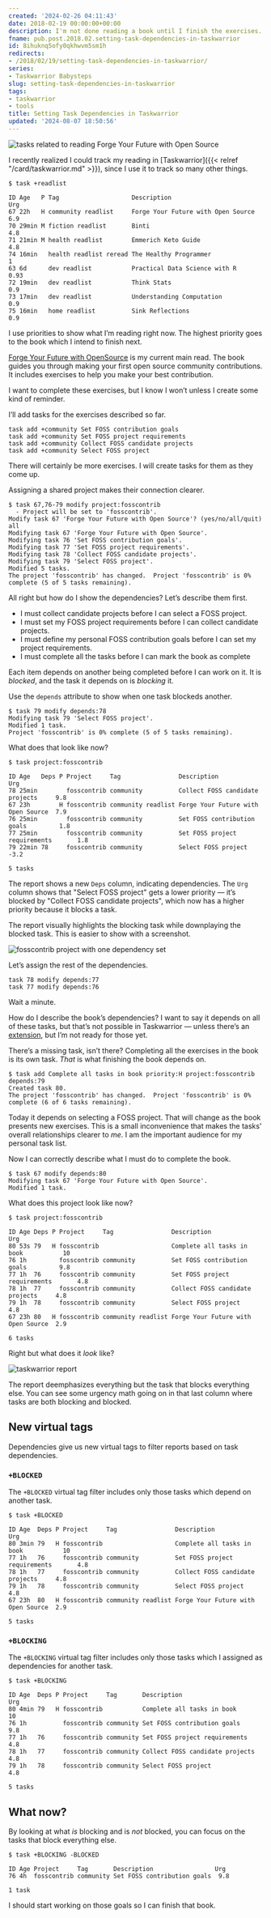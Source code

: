 ```yaml
---
created: '2024-02-26 04:11:43'
date: 2018-02-19 00:00:00+00:00
description: I'm not done reading a book until I finish the exercises.
fname: pub.post.2018.02.setting-task-dependencies-in-taskwarrior
id: 8ihuknq5ofy0qkhwvm5sm1h
redirects:
- /2018/02/19/setting-task-dependencies-in-taskwarrior/
series:
- Taskwarrior Babysteps
slug: setting-task-dependencies-in-taskwarrior
tags:
- taskwarrior
- tools
title: Setting Task Dependencies in Taskwarrior
updated: '2024-08-07 18:50:56'
---
```


![tasks related to reading Forge Your Future with Open Source](assets/img/2018/cover-2018-02-19.png)

I recently realized I could track my reading in [Taskwarrior]({{< relref "/card/taskwarrior.md" >}}), since I use it to track so many other things.

<!--more-->

    $ task +readlist
    
    ID Age   P Tag                    Description                        Urg
    67 22h   H community readlist     Forge Your Future with Open Source  6.9
    70 29min M fiction readlist       Binti                               4.8
    71 21min M health readlist        Emmerich Keto Guide                 4.8
    74 16min   health readlist reread The Healthy Programmer                1
    63 6d      dev readlist           Practical Data Science with R      0.93
    72 19min   dev readlist           Think Stats                         0.9
    73 17min   dev readlist           Understanding Computation           0.9
    75 16min   home readlist          Sink Reflections                    0.9

I use priorities to show what I’m reading right now. The highest priority goes to the book which I intend to finish next.

[Forge Your Future with OpenSource](https://pragprog.com/book/vbopens/forge-your-future-with-open-source) is my current main read. The book guides you through making your first open source community contributions. It includes exercises to help you make your best contribution.

I want to complete these exercises, but I know I won’t unless I create some kind of reminder.

I’ll add tasks for the exercises described so far.

    task add +community Set FOSS contribution goals
    task add +community Set FOSS project requirements
    task add +community Collect FOSS candidate projects
    task add +community Select FOSS project

There will certainly be more exercises. I will create tasks for them as they come up.

Assigning a shared project makes their connection clearer.

    $ task 67,76-79 modify project:fosscontrib
      - Project will be set to 'fosscontrib'.
    Modify task 67 'Forge Your Future with Open Source'? (yes/no/all/quit) all
    Modifying task 67 'Forge Your Future with Open Source'.
    Modifying task 76 'Set FOSS contribution goals'.
    Modifying task 77 'Set FOSS project requirements'.
    Modifying task 78 'Collect FOSS candidate projects'.
    Modifying task 79 'Select FOSS project'.
    Modified 5 tasks.
    The project 'fosscontrib' has changed.  Project 'fosscontrib' is 0% complete (5 of 5 tasks remaining).

All right but how do I show the dependencies? Let’s describe them first.

- I must collect candidate projects before I can select a FOSS project.
- I must set my FOSS project requirements before I can collect candidate projects.
- I must define my personal FOSS contribution goals before I can set my project requirements.
- I must complete all the tasks before I can mark the book as complete

Each item depends on another being completed before I can work on it. It is *blocked*, and the task it depends on is *blocking* it.

Use the `depends` attribute to show when one task blockeds another.

    $ task 79 modify depends:78
    Modifying task 79 'Select FOSS project'.
    Modified 1 task.
    Project 'fosscontrib' is 0% complete (5 of 5 tasks remaining).

What does that look like now?

    $ task project:fosscontrib

    ID Age   Deps P Project     Tag                Description                        Urg
    78 25min        fosscontrib community          Collect FOSS candidate projects     9.8
    67 23h        H fosscontrib community readlist Forge Your Future with Open Source  7.9
    76 25min        fosscontrib community          Set FOSS contribution goals         1.8
    77 25min        fosscontrib community          Set FOSS project requirements       1.8
    79 22min 78     fosscontrib community          Select FOSS project                -3.2

    5 tasks

The report shows a new `Deps` column, indicating dependencies. The `Urg` column shows that "Select FOSS project" gets a lower priority — it’s blocked by "Collect FOSS candidate projects", which now has a higher priority because it blocks a task.

The report visually highlights the blocking task while downplaying the blocked task. This is easier to show with a screenshot.

![fosscontrib project with one dependency set](assets/img/2018/single-dependency.png)

Let’s assign the rest of the dependencies.

    task 78 modify depends:77
    task 77 modify depends:76

Wait a minute.

How do I describe the book’s dependencies? I want to say it depends on all of these tasks, but that’s not possible in Taskwarrior — unless there’s an [extension](https://taskwarrior.org/tools/), but I’m not ready for those yet.

There’s a missing task, isn’t there? Completing all the exercises in the book is its own task. *That* is what finishing the book depends on.

    $ task add Complete all tasks in book priority:H project:fosscontrib depends:79
    Created task 80.
    The project 'fosscontrib' has changed.  Project 'fosscontrib' is 0% complete (6 of 6 tasks remaining).

Today it depends on selecting a FOSS project. That will change as the book presents new exercises. This is a small inconvenience that makes the tasks' overall relationships clearer to *me*. I am the important audience for my personal task list.

Now I can correctly describe what I must do to complete the book.

    $ task 67 modify depends:80
    Modifying task 67 'Forge Your Future with Open Source'.
    Modified 1 task.

What does this project look like now?

    $ task project:fosscontrib

    ID Age Deps P Project     Tag                Description                        Urg
    80 53s 79   H fosscontrib                    Complete all tasks in book           10
    76 1h         fosscontrib community          Set FOSS contribution goals         9.8
    77 1h  76     fosscontrib community          Set FOSS project requirements       4.8
    78 1h  77     fosscontrib community          Collect FOSS candidate projects     4.8
    79 1h  78     fosscontrib community          Select FOSS project                 4.8
    67 23h 80   H fosscontrib community readlist Forge Your Future with Open Source  2.9

    6 tasks

Right but what does it *look* like?

![taskwarrior report](assets/img/2018/cover-2018-02-19.png "I have my work cut out for me")

The report deemphasizes everything but the task that blocks everything else. You can see some urgency math going on in that last column where tasks are both blocking and blocked.

## New virtual tags

Dependencies give us new virtual tags to filter reports based on task dependencies.

### `+BLOCKED`

The `+BLOCKED` virtual tag filter includes only those tasks which depend on another task.

    $ task +BLOCKED

    ID Age  Deps P Project     Tag                Description                        Urg
    80 3min 79   H fosscontrib                    Complete all tasks in book           10
    77 1h   76     fosscontrib community          Set FOSS project requirements       4.8
    78 1h   77     fosscontrib community          Collect FOSS candidate projects     4.8
    79 1h   78     fosscontrib community          Select FOSS project                 4.8
    67 23h  80   H fosscontrib community readlist Forge Your Future with Open Source  2.9

    5 tasks

### `+BLOCKING`

The `+BLOCKING` virtual tag filter includes only those tasks which I assigned as dependencies for another task.

    $ task +BLOCKING

    ID Age  Deps P Project     Tag       Description                     Urg
    80 4min 79   H fosscontrib           Complete all tasks in book        10
    76 1h          fosscontrib community Set FOSS contribution goals      9.8
    77 1h   76     fosscontrib community Set FOSS project requirements    4.8
    78 1h   77     fosscontrib community Collect FOSS candidate projects  4.8
    79 1h   78     fosscontrib community Select FOSS project              4.8

    5 tasks

## What now?

By looking at what *is* blocking and is *not* blocked, you can focus on the tasks that block everything else.

    $ task +BLOCKING -BLOCKED

    ID Age Project     Tag       Description                 Urg
    76 4h  fosscontrib community Set FOSS contribution goals  9.8

    1 task

I should start working on those goals so I can finish that book.